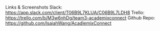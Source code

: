 Links & Screenshots
Slack: https://app.slack.com/client/T06B9L7KLUA/C06B9L7LDH8
Trello: https://trello.com/b/M3w6nhDg/team3-academixconnect
Github Repo: https://github.com/lsaiahWang/AcadlemixConnect
